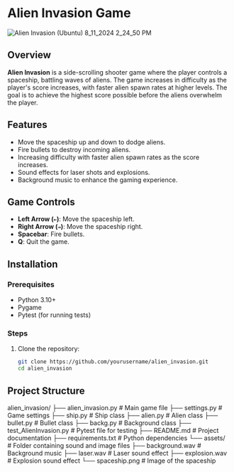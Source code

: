 # Alien Invasion Game

![Alien Invasion (Ubuntu) 8_11_2024 2_24_50 PM](https://github.com/user-attachments/assets/8118d7db-a5fb-4b33-b2f2-8db47a835296)

## Overview

**Alien Invasion** is a side-scrolling shooter game where the player controls a spaceship, battling waves of aliens. The game increases in difficulty as the player's score increases, with faster alien spawn rates at higher levels. The goal is to achieve the highest score possible before the aliens overwhelm the player.

## Features

- Move the spaceship up and down to dodge aliens.
- Fire bullets to destroy incoming aliens.
- Increasing difficulty with faster alien spawn rates as the score increases.
- Sound effects for laser shots and explosions.
- Background music to enhance the gaming experience.

## Game Controls

- **Left Arrow (`←`)**: Move the spaceship left.
- **Right Arrow (`→`)**: Move the spaceship right.
- **Spacebar**: Fire bullets.
- **Q**: Quit the game.

## Installation

### Prerequisites

- Python 3.10+
- Pygame
- Pytest (for running tests)

### Steps

1. Clone the repository:

   ```bash
   git clone https://github.com/yourusername/alien_invasion.git
   cd alien_invasion

## Project Structure
alien_invasion/
├── alien_invasion.py        # Main game file
├── settings.py              # Game settings
├── ship.py                  # Ship class
├── alien.py                 # Alien class
├── bullet.py                # Bullet class
├── backg.py                 # Background class
├── test_AlienInvasion.py    # Pytest file for testing
├── README.md                # Project documentation
├── requirements.txt         # Python dependencies
└── assets/                  # Folder containing sound and image files
    ├── background.wav       # Background music
    ├── laser.wav            # Laser sound effect
    ├── explosion.wav        # Explosion sound effect
    └── spaceship.png        # Image of the spaceship


